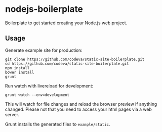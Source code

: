 # nodejs-boilerplate

Boilerplate to get started creating your Node.js web project.

## Usage

Generate example site for production:
```
git clone https://github.com/codeva/static-site-boilerplate.git
cd https://github.com/codeva/static-site-boilerplate.git
npm install
bower install
grunt
```
Run watch with livereload for development:
```
grunt watch --env=development
```
This will watch for file changes and reload the browser preview if anything changed. Please not that you need to access your html pages via a web server.

Grunt installs the generated files to ```example/static```.
